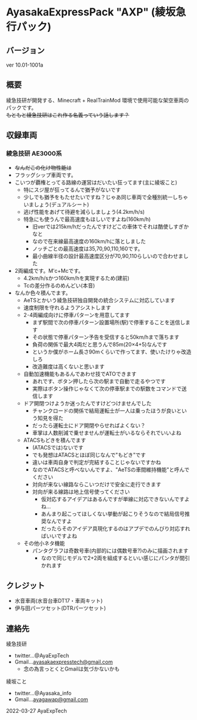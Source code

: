 # AyasakaExpressPack "AXP" (綾坂急行パック)

## バージョン
ver 10.01-1001a

## 概要
綾急技研が開発する、Minecraft + RealTrainMod 環境で使用可能な架空車両のパックです。  
~~もともと綾急技研はこれ作る名義っていう話します？~~

## 収録車両
### 綾急技研 AE3000系
- ~~なんだこの化け物性能は~~
- フラッグシップ車両です。
- こいつが覇権とってる路線の運営はだいたい狂ってます(主に綾坂こと)
  - 特にスジ屋が狂ってるんで猶予がないです
  - 少しでも猶予をもたせたいですね？じゃあ同じ車両で全種別統一しちゃいましょう(デュアルシート)
  - 逃げ性能をあげて待避を減らしましょう(4.2km/h/s)
  - 特急にも使うんで最高速度もほしいですよね(160km/h)  
    - 旧verでは215km/hだったんですけどこの車体でそれは酷使しすぎかなと
    - なので在来線最高速度の160km/hに落としました
    - ノッチごとの最高速度は35,70,90,110,160です。
    - 最小曲線半径の設計最高速度区分が70,90,110らしいので合わせました
- 2両編成です。M'c+Mcです。
  - 4.2km/h/sかつ160km/hを実現するため(建前)
  - Tcの差分作るのめんどい(本音)
- なんか色々積んでます。
  - AeTSとかいう綾急技研独自開発の統合システムに対応しています
  - 速度制限を守れるようアシストします
  - 2･4両編成向けに停車パターンを用意してます
    - まず駅間で次の停車パターン設置場所(駅)で停車することを送信します
    - その状態で停車パターン予告を受信すると50km/hまで落ちます
    - 負荷の関係で最大4両だと思うんで85m(20×4+5)なんです
    - というか僕がホーム長さ90mくらいで作ってます、使いたけりゃ改造しろ
    - 改造難度は高くないと思います
  - 自動加速機能もあるんであわせ技でATOできます
    - あれです、ボタン押したら次の駅まで自動で走るやつです
    - 実際はボタン操作じゃなくて次の停車駅までの駅数をコマンドで送信します
  - ドア開閉つけようか迷ったんですけどつけませんでした
    - チャンクロードの関係で結局運転士が一人は乗ったほうが良いという知見を得た
    - だったら運転士にドア開閉やらせればよくない？
    - 車掌は人数削減で乗せませんが運転士がいるならそれでいいよね
  - ATACSもどきを積んでます
    - (ATACSでは)ないです
    - でも発想はATACSとほぼ同じなんで"もどき"です
    - 違いは車両自身で判定が完結することじゃないですかね
    - なのでATACSと呼べないんですよ、"AeTSの車間維持機能"と呼んでください
    - 対向が来ない線路ならこいつだけで安全に走行できます
    - 対向が来る線路は地上信号使ってください
      - 仮対応するアイデアはあるんですが単線に対応できないんですよね…
      - あんまり起こってほしくない挙動が起こりそうなので結局信号推奨なんですよ
      - だったらそのアイデア具現化するのはアプデでのんびり対応すればいいですよね
  - その他小ネタ機能
    - パンタグラフは奇数号車(内部的には偶数号車?)のみに描画されます
      - なので同じモデルで2+2両を組成するといい感じにパンタが間引かれます

## クレジット
- 水音車両(水音台車DT17・車両キット)
- 伊与田パーツセット(DTRパーツセット)

## 連絡先
綾急技研
- twitter…@AyaExpTech
- Gmail…ayasakaexpresstech@gmail.com
  - 念の為言っとくとGmailは気づかないかも

綾坂こと
- twitter…@Ayasaka_info
- Gmail…ayagawap@gmail.com

2022-03-27
AyaExpTech
